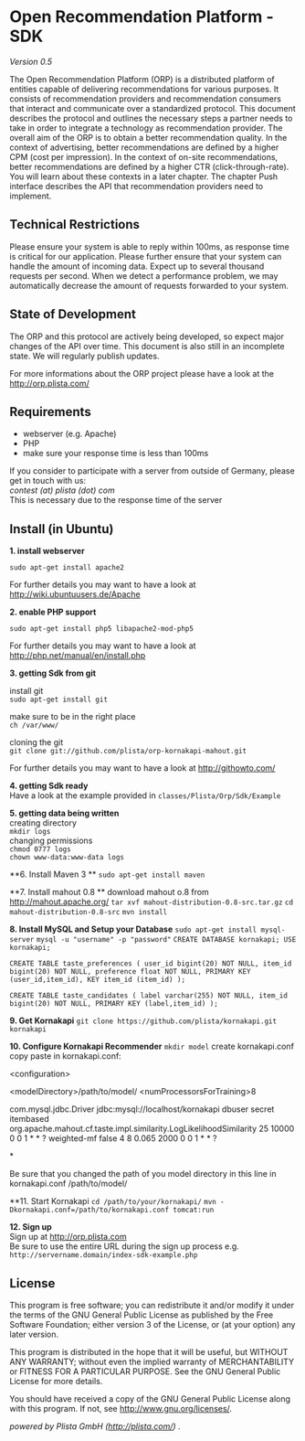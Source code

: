 Open Recommendation Platform - SDK
==================================
*Version 0.5*

The Open Recommendation Platform (ORP) is a distributed platform of entities capable of delivering recommendations for various purposes. It consists of recommendation providers and recommendation consumers that interact and communicate over a standardized protocol. This document describes the protocol and outlines the necessary steps a partner needs to take in order to integrate a technology as recommendation provider. The overall aim of the ORP is to obtain a better recommendation quality. In the context of advertising, better recommendations are defined by a higher CPM (cost per impression). In the context of on-site recommendations, better recommendations are defined by a higher CTR (click-through-rate). You will learn about these contexts in a later chapter. The chapter Push interface describes the API that recommendation providers need to implement.

Technical Restrictions
----------------------

Please ensure your system is able to reply within 100ms, as response time is critical for our application. Please further ensure that your system can handle the amount of incoming data. Expect up to several thousand requests per second. When we detect a performance problem, we may automatically decrease the amount of requests forwarded to your system.


State of Development
--------------------
The ORP and this protocol are actively being developed, so expect major changes of the API over time. This document is also still in an incomplete state. We will regularly publish updates.

For more informations about the ORP project please have a look at the http://orp.plista.com/




Requirements
------------
-  webserver (e.g. Apache)
-  PHP
-  make sure your response time is less than 100ms

If you consider to participate with a server from outside of Germany, please get in touch with us:<br>
*contest (at) plista (dot) com* <br>
This is necessary due to the response time of the server

Install (in Ubuntu)
-------------------

**1. install webserver**


`sudo apt-get install apache2`

For further details you may want to have a look at http://wiki.ubuntuusers.de/Apache


**2. enable PHP support**

`sudo apt-get install php5 libapache2-mod-php5`



For further details you may want to have a look at http://php.net/manual/en/install.php

**3. getting Sdk from git**

 install git<br>
`sudo apt-get install git`

 make sure to be in the right place<br>
`ch /var/www/`

 cloning the git<br>
`git clone git://github.com/plista/orp-kornakapi-mahout.git`

For further details you may want to have a look at http://githowto.com/

**4. getting Sdk ready** <br>
Have a look at the example provided in `classes/Plista/Orp/Sdk/Example`

**5. getting data being written** <br>
creating directory <br>
`mkdir logs` <br>
changing permissions <br>
`chmod 0777 logs` <br>
`chown www-data:www-data logs` <br>

**6. Install Maven 3 **
`sudo apt-get install maven`

**7. Install mahout 0.8 **
download mahout o.8 from http://mahout.apache.org/
`tar xvf mahout-distribution-0.8-src.tar.gz`
`cd mahout-distribution-0.8-src`
`mvn install`

**8. Install MySQL and Setup your Database**
`sudo apt-get install mysql-server`
`mysql -u "username" -p "password"`
`CREATE DATABASE kornakapi;
USE kornakapi;`

`CREATE TABLE taste_preferences (
  user_id bigint(20) NOT NULL,
  item_id bigint(20) NOT NULL,
  preference float NOT NULL,
  PRIMARY KEY (user_id,item_id),
  KEY item_id (item_id)
);`

`CREATE TABLE taste_candidates (
  label varchar(255) NOT NULL,
  item_id bigint(20) NOT NULL,
  PRIMARY KEY (label,item_id)
);`

**9. Get Kornakapi**
`git clone https://github.com/plista/kornakapi.git kornakapi`

**10. Configure Kornakapi Recommender**
`mkdir model`
create kornakapi.conf
copy paste in kornakapi.conf:

&lt;configuration>

  &lt;modelDirectory>/path/to/model/</modelDirectory>
 &lt;numProcessorsForTraining>8</numProcessorsForTraining>

  <storageConfiguration>
    <jdbcDriverClass>com.mysql.jdbc.Driver</jdbcDriverClass>
    <jdbcUrl>jdbc:mysql://localhost/kornakapi</jdbcUrl>
    <username>dbuser</username>
    <password>secret</password>
  </storageConfiguration>

  <itembasedRecommenders>
    <itembasedRecommender>
      <name>itembased</name>
      <similarityClass>org.apache.mahout.cf.taste.impl.similarity.LogLikelihoodSimilarity</similarityClass>
      <similarItemsPerItem>25</similarItemsPerItem>
      <retrainAfterPreferenceChanges>10000</retrainAfterPreferenceChanges>
      <retrainCronExpression>0 0 1 * * ?</retrainCronExpression>
    </itembasedRecommender>
  </itembasedRecommenders>

  <factorizationbasedRecommenders>
    <factorizationbasedRecommender>
      <name>weighted-mf</name>
      <usesImplicitFeedback>false</usesImplicitFeedback>
      <numberOfFeatures>4</numberOfFeatures>
      <numberOfIterations>8</numberOfIterations>
      <lambda>0.065</lambda>
      <retrainAfterPreferenceChanges>2000</retrainAfterPreferenceChanges>
      <retrainCronExpression>0 0 1 * * ?</retrainCronExpression>
    </factorizationbasedRecommender>
  </factorizationbasedRecommenders>

</configuration>\*

Be sure that you changed the path of you model directory in this line in kornakapi.conf <modelDirectory>/path/to/model/</modelDirectory>

**11. Start Kornakapi
`cd /path/to/your/kornakapi/`
`mvn -Dkornakapi.conf=/path/to/kornakapi.conf tomcat:run`


**12. Sign up** <br>
Sign up at http://orp.plista.com <br>
Be sure to use the entire URL during the sign up process e.g.
`http://servername.domain/index-sdk-example.php`

License
-------
This program is free software; you can redistribute it and/or
modify it under the terms of the GNU General Public License as
published by the Free Software Foundation; either version 3 of
the License, or (at your option) any later version.

This program is distributed in the hope that it will be useful,
but WITHOUT ANY WARRANTY; without even the implied warranty of
MERCHANTABILITY or FITNESS FOR A PARTICULAR PURPOSE.  See the
GNU General Public License for more details.

You should have received a copy of the GNU General Public License
along with this program.  If not, see <http://www.gnu.org/licenses/>.



*powered by Plista GmbH (http://plista.com/)* .


